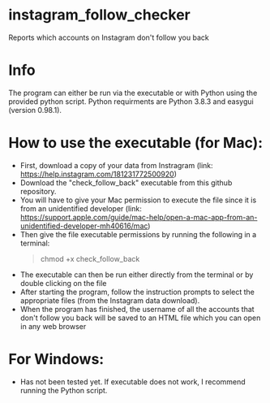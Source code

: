 # instagram_follow_checker
Reports which accounts on Instagram don't follow you back

# Info
The program can either be run via the executable or with Python using the provided python script. Python requirments are Python 3.8.3 and easygui (version 0.98.1).

# How to use the executable (for Mac):
- First, download a copy of your data from Instragram (link: https://help.instagram.com/181231772500920)
- Download the "check_follow_back" executable from this github repository.
- You will have to give your Mac permission to execute the file since it is from an unidentified developer (link: https://support.apple.com/guide/mac-help/open-a-mac-app-from-an-unidentified-developer-mh40616/mac)
- Then give the file executable permissions by running the following in a terminal:
  > chmod +x check_follow_back
- The executable can then be run either directly from the terminal or by double clicking on the file
- After starting the program, follow the instruction prompts to select the appropriate files (from the Instagram data download).
- When the program has finished, the username of all the accounts that don't follow you back will be saved to an HTML file which you can open in any web browser

# For Windows:
- Has not been tested yet. If executable does not work, I recommend running the Python script.
